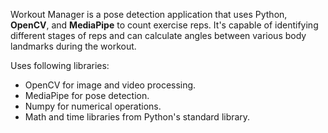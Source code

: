 Workout Manager is a pose detection application that uses Python, **OpenCV**, and **MediaPipe** to count exercise reps. It's capable of identifying different stages of reps and can calculate angles between various body landmarks during the workout.

Uses following libraries:

- OpenCV for image and video processing.
- MediaPipe for pose detection.
- Numpy for numerical operations.
- Math and time libraries from Python's standard library.
